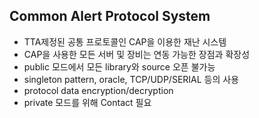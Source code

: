 ## Common Alert Protocol System

- TTA제정된 공통 프로토콜인 CAP을 이용한 재난 시스템
- CAP을 사용한 모든 서버 및 장비는 연동 가능한 장점과 확장성
- public 모드에서 모든 library와 source 오픈 불가능
- singleton pattern, oracle, TCP/UDP/SERIAL 등의 사용
- protocol data encryption/decryption
- private 모드를 위해 Contact 필요
